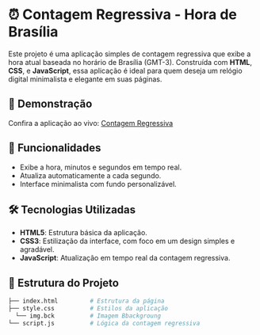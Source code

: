 # ⏰ Contagem Regressiva - Hora de Brasília

Este projeto é uma aplicação simples de contagem regressiva que exibe a hora atual baseada no horário de Brasília (GMT-3). Construída com **HTML**, **CSS**, e **JavaScript**, essa aplicação é ideal para quem deseja um relógio digital minimalista e elegante em suas páginas.

## 🌟 Demonstração

Confira a aplicação ao vivo: [Contagem Regressiva]([https://seu-usuario.github.io/nome-do-repositorio/](https://louise-alonso.github.io/relogio_digital/))

## 🚀 Funcionalidades

- Exibe a hora, minutos e segundos em tempo real.
- Atualiza automaticamente a cada segundo.
- Interface minimalista com fundo personalizável.

## 🛠️ Tecnologias Utilizadas

- **HTML5**: Estrutura básica da aplicação.
- **CSS3**: Estilização da interface, com foco em um design simples e agradável.
- **JavaScript**: Atualização em tempo real da contagem regressiva.

## 📂 Estrutura do Projeto

```bash
├── index.html         # Estrutura da página
├── style.css          # Estilos da aplicação
  └── img.bck          # Imagem Bbackgroung
└── script.js          # Lógica da contagem regressiva

